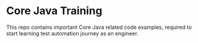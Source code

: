 # Core Java Training

This repo contains important Core Java related code examples, required to start learning test automation journey as an engineer.
